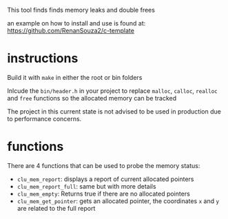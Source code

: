 
This tool finds finds memory leaks and double frees



an example on how to install and use is found at: https://github.com/RenanSouza2/c-template

# instructions
Build it with `make` in either the root or bin folders

Inlcude the `bin/header.h` in your project to replace `malloc`,  `calloc`, `realloc` and `free` functions so the allocated memory can be tracked

The project in this current state is not advised to be used in production due to performance concerns.

# functions

There are 4 functions that can be used to probe the memory status:
- `clu_mem_report`: displays a report of current allocated pointers
- `clu_mem_report_full`: same but with more details
- `clu_mem_empty`: Returns true if there are no allocated pointers
- `clu_mem_get_pointer`: gets an allocated pointer, the coordinates `x` and `y` are related to the full report
